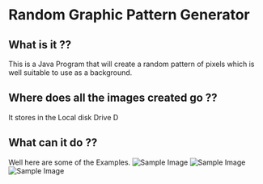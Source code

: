 # Random Graphic Pattern Generator
## What is it ??
This is a Java Program that will create a random pattern of pixels which is well suitable to use as a background.
## Where does all the images created go ??
It stores in the Local disk Drive D
## What can it do ??
Well here are some of the Examples.
![Sample Image](https://raw.githubusercontent.com/MartyMiniac/RandomGraphicPattern/master/SampleImage/sample1.png)
![Sample Image](https://raw.githubusercontent.com/MartyMiniac/RandomGraphicPattern/master/SampleImage/sample2.png)
![Sample Image](https://raw.githubusercontent.com/MartyMiniac/RandomGraphicPattern/master/SampleImage/sample3.png)
